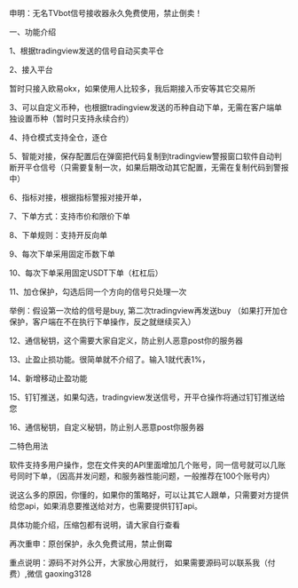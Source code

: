 申明：无名TVbot信号接收器永久免费使用，禁止倒卖！

一、功能介绍

1、根据tradingview发送的信号自动买卖平仓

2、接入平台

暂时只接入欧易okx，如果使用人比较多，我后期接入币安等其它交易所

3、可以自定义币种，也根据tradingview发送的币种自动下单，无需在客户端单独设置币种（暂时只支持永续合约）

4、持仓模式支持全仓，逐仓

5、智能对接，保存配置后在弹窗把代码复制到tradingview警报窗口软件自动判断开平仓信号（只需要复制一次，如果后期改动其它配置，无需在复制代码到警报中）

6、指标对接，根据指标警报对接开单，

7、下单方式：支持市价和限价下单

8、下单规则：支持开反向单

9、每次下单采用固定币数下单

10、每次下单采用固定USDT下单（杠杠后）

11、加仓保护，勾选后同一个方向的信号只处理一次

举例：假设第一次给的信号是buy, 第二次tradingview再发送buy （如果打开加仓保护，客户端在不在执行下单操作，反之就继续买入）

12、通信秘钥，这个需要大家自定义，防止别人恶意post你的服务器

13、止盈止损功能。很简单就不介绍了。输入1就代表1%，

14、新增移动止盈功能

15、钉钉推送，如果勾选，tradingview发送信号，开平仓操作将通过钉钉推送给您

16、通信秘钥，自定义秘钥，防止别人恶意post你服务器

二特色用法

软件支持多用户操作，您在文件夹的API里面增加几个账号，同一信号就可以几账号同时下单，（因高并发问题，和服务器性能问题，一般推荐在100个账号内）

说这么多的原因，你懂的，如果你的策略好，可以让其它人跟单，只需要对方提供给您api，如果消息要推送给对方，也需要提供钉钉api。

具体功能介绍，压缩包都有说明，请大家自行查看

再次重申：原创保护，永久免费试用，禁止倒霉

重点说明：源码不对外公开，大家放心用就行，
如果需要源码可以联系我（付费）,微信 gaoxing3128



